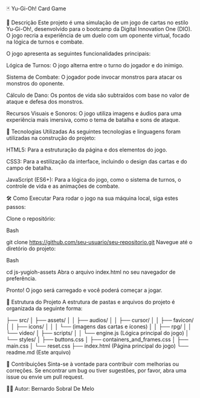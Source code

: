 🃏 Yu-Gi-Oh! Card Game

📖 Descrição
Este projeto é uma simulação de um jogo de cartas no estilo Yu-Gi-Oh!, desenvolvido para o bootcamp da Digital Innovation One (DIO). O jogo recria a experiência de um duelo com um oponente virtual, focado na lógica de turnos e combate.

O jogo apresenta as seguintes funcionalidades principais:

Lógica de Turnos: O jogo alterna entre o turno do jogador e do inimigo.

Sistema de Combate: O jogador pode invocar monstros para atacar os monstros do oponente.

Cálculo de Dano: Os pontos de vida são subtraídos com base no valor de ataque e defesa dos monstros.

Recursos Visuais e Sonoros: O jogo utiliza imagens e áudios para uma experiência mais imersiva, como o tema de batalha e sons de ataque.

🚀 Tecnologias Utilizadas
As seguintes tecnologias e linguagens foram utilizadas na construção do projeto:

HTML5: Para a estruturação da página e dos elementos do jogo.

CSS3: Para a estilização da interface, incluindo o design das cartas e do campo de batalha.

JavaScript (ES6+): Para a lógica do jogo, como o sistema de turnos, o controle de vida e as animações de combate.

🛠️ Como Executar
Para rodar o jogo na sua máquina local, siga estes passos:

Clone o repositório:

Bash

git clone https://github.com/seu-usuario/seu-repositorio.git
Navegue até o diretório do projeto:

Bash

cd js-yugioh-assets
Abra o arquivo index.html no seu navegador de preferência.

Pronto! O jogo será carregado e você poderá começar a jogar.

📁 Estrutura do Projeto
A estrutura de pastas e arquivos do projeto é organizada da seguinte forma:

├── src/
│   ├── assets/
│   │   ├── audios/
│   │   ├── cursor/
│   │   ├── favicon/
│   │   ├── icons/
│   │   │   └── (imagens das cartas e ícones)
│   │   ├── rpg/
│   │   └── video/
│   ├── scripts/
│   │   └── engine.js  (Lógica principal do jogo)
│   └── styles/
│       ├── buttons.css
│       ├── containers_and_frames.css
│       ├── main.css
│       └── reset.css
├── index.html       (Página principal do jogo)
└── readme.md        (Este arquivo)

🤝 Contribuições
Sinta-se à vontade para contribuir com melhorias ou correções. Se encontrar um bug ou tiver sugestões, por favor, abra uma issue ou envie um pull request.

🧑‍💻 Autor: Bernardo Sobral De Melo
